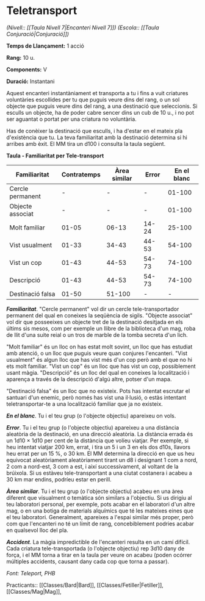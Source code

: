 # Teletransport

*(Nivell:: [[Taula Nivell 7|Encanteri Nivell 7]]) (Escola:: [[Taula Conjuració|Conjuració]])*

**Temps de Llançament:** 1 acció

**Rang:** 10 u.

**Components:** V

**Duració:** Instantani

Aquest encanteri instantàniament et transporta a tu i fins a vuit criatures voluntàries escollides per tu que puguis veure dins del rang, o un sol objecte que puguis veure dins del rang, a una destinació que seleccionis. Si esculls un objecte, ha de poder cabre sencer dins un cub de 10 u., i no pot ser aguantat o portat per una criatura no voluntària.

Has de conèixer la destinació que esculls, i ha d'estar en el mateix pla d'existència que tu. La teva familiaritat amb la destinació determina si hi arribes amb èxit. El MM tira un d100 i consulta la taula següent.

**Taula - Familiaritat per Tele-transport**

| Familiaritat | Contratemps | Àrea similar | Error | En el blanc |
| ---- | ---- | ---- | ---- | ---- |
| Cercle permanent | - | - | - | 01-100 |
| Objecte associat | - | - | - | 01-100 |
| Molt familiar | 01-05 | 06-13 | 14-24 | 25-100 |
| Vist usualment | 01-33 | 34-43 | 44-53 | 54-100 |
| Vist un cop | 01-43 | 44-53 | 54-73 | 74-100 |
| Descripció | 01-43 | 44-53 | 54-73 | 74-100 |
| Destinació falsa | 01-50 | 51-100 | - | - |

***Familiaritat***. "Cercle permanent" vol dir un cercle tele-transportador permanent del qual en coneixes la seqüència de sigils. "Objecte associat" vol dir que posseeixes un objecte tret de la destinació desitjada en els últims sis mesos, com per exemple un llibre de la biblioteca d'un mag, roba de llit d'una suite reial o un tros de marble de la tomba secreta d'un lich.

"Molt familiar" és un lloc on has estat molt sovint, un lloc que has estudiat amb atenció, o un lloc que puguis veure quan conjures l'encanteri. "Vist usualment" és algun lloc que has vist més d'un cop però amb el que no hi ets molt familiar. "Vist un cop" és un lloc que has vist un cop, possiblement usant màgia. "Descripció" és un lloc del qual en coneixes la localització i aparença a través de la  descripció d'algú altre, potser d'un mapa.

"Destinació falsa" és un lloc que no existeix. Pots has intentat escrutar el santuari d'un enemic, però només has vist una il·lusió, o estàs intentant teletransportar-te a una localització familiar que ja no existeix.

***En el blanc***. Tu i el teu grup (o l'objecte objectiu) apareixeu on vols.

***Error***. Tu i el teu grup (o l'objecte objectiu) apareixeu a una distància aleatòria de la destinació, en una direcció aleatòria. La distància errada és un 1d10 × 1d10 per cent de la distància que volíeu viatjar. Per exemple, si heu intentat viatjar 200 km, errat, i tira un 5 i un 3 en els dos d10s, llavors heu errat per un 15 %, o 30 km. El MM determina la direcció en que us heu equivocat aleatòriament aleatòriament tirant un d8 i designant 1 com a nord, 2 com a nord-est, 3 com a est, i així successivament, al voltant de la brúixola. Si us estàveu tele-transportant a una ciutat costanera i acabeu a 30 km mar endins, podríeu estar en perill.

***Àrea similar***. Tu i el teu grup (o l'objecte objectiu) acabeu en una àrea diferent que visualment o temàtica són similars a l'objectiu. Si us dirigiu al teu laboratori personal, per exemple, pots acabar en el laboratori d'un altre mag, o en una botiga de materials alquímics que té les mateixes eines que el teu laboratori. Generalment, apareixes a l'espai similar més proper, però com que l'encanteri no té un límit de rang, concebiblement podries acabar en qualsevol lloc del pla.

***Accident***. La màgia impredictible de l'encanteri resulta en un camí difícil. Cada criatura tele-transportada (o l'objecte objectiu) rep 3d10 dany de força, i el MM torna a tirar en la taula per veure on acabeu (poden ocórrer múltiples accidents, causant dany cada cop que torna a passar).


*Font: Teleport, PHB*



Practicants:: [[Classes/Bard|Bard]], [[Classes/Fetiller|Fetiller]],[[Classes/Mag|Mag]],